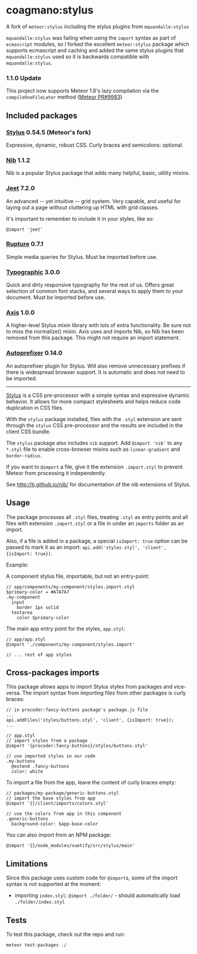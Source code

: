 # coagmano:stylus

A fork of `meteor:stylus` including the stylus plugins from `mquandalle:stylus`

`mquandalle:stylus` was failing when using the `import` syntax as part of
`ecmascript` modules, so I forked the excellent `meteor:stylus` package which
supports ecmascript and caching and added the same stylus plugins that
`mquandalle:stylus` used so it is backwards compatible with `mquandalle:stylus`.

### 1.1.0 Update

This project now supports Meteor 1.8's lazy compilation via the
`compileOneFileLater` method ([Meteor PR#9983](https://github.com/meteor/meteor/pull/9983))

## Included packages

### [Stylus](http://stylus-lang.com/) 0.54.5 (Meteor's fork)

Expressive, dynamic, robust CSS. Curly braces and semicolons: optional.

### [Nib](http://tj.github.io/nib/) 1.1.2

Nib is a popular Stylus package that adds many helpful, basic, utility mixins.

### [Jeet](http://jeet.gs/) 7.2.0

An advanced -- yet intuitive -- grid system. Very capable, and useful for laying
out a page without cluttering up HTML with grid classes.

It's important to remember to include it in your styles, like so:

```
@import 'jeet'
```

### [Rupture](http://jenius.github.io/rupture/) 0.7.1

Simple media queries for Stylus. Must be imported before use.

### [Typographic](https://github.com/corysimmons/typographic) 3.0.0

Quick and dirty responsive typography for the rest of us. Offers great selection
of common font stacks, and several ways to apply them to your document. Must be
imported before use.

### [Axis](http://axis.netlify.com/) 1.0.0

A higher-level Stylus mixin library with lots of extra functionality. Be sure
not to miss the normalize() mixin. Axis uses and imports Nib, so Nib has been
removed from this package. This might not require an import statement.

### [Autoprefixer](https://github.com/jenius/autoprefixer-stylus) 0.14.0

An autoprefixer plugin for Stylus. Will also remove unnecessary prefixes if
there is widespread browser support. It is automatic and does not need to be
imported.

------

[Stylus](http://learnboost.github.com/stylus/) is a CSS pre-processor with a
simple syntax and expressive dynamic behavior. It allows for more compact
stylesheets and helps reduce code duplication in CSS files.

With the `stylus` package installed, files with the `.styl` extension are sent
through the `stylus` CSS pre-processor and the results are included in the
client CSS bundle.

The `stylus` package also includes `nib` support. Add `@import 'nib'` to any
`*.styl` file to enable cross-browser mixins such as `linear-gradient` and
`border-radius`.

If you want to `@import` a file, give it the extension `.import.styl`
to prevent Meteor from processing it independently.

See <http://tj.github.io/nib/> for documentation of the nib extensions of Stylus.


## Usage

The package processes all `.styl` files, treating `.styl` as entry points
and all files with extension `.import.styl` or a file in under an `imports`
folder as an import.

Also, if a file is added in a package, a special `isImport: true` option can be
passed to mark it as an import: `api.add('styles.styl', 'client', {isImport: true})`.

Example:

A component stylus file, importable, but not an entry-point:

```stylus
// app/components/my-component/styles.import.styl
$primary-color = #A7A7A7
.my-component
  input
    border 1px solid
  textarea
    color $primary-color
```

The main app entry point for the styles, `app.styl`:

```stylus
// app/app.styl
@import './components/my-component/styles.import'

// ... rest of app styles
```


## Cross-packages imports

This package allows apps to import Stylus styles from packages and vice-versa.
The import syntax from importing files from other packages is curly braces:

```javasciprt
// in procoder:fancy-buttons package's package.js file
...
api.addFiles('styles/buttons.styl', 'client', {isImport: true});
...
```

```stylus
// app.styl
// import styles from a package
@import '{procoder:fancy-buttons}/styles/buttons.styl'

// use imported styles in our code
.my-buttons
  @extend .fancy-buttons
  color: white
```

To import a file from the app, leave the content of curly braces empty:

```stylus
// packages/my-package/generic-buttons.styl
// import the base styles from app
@import '{}/client/imports/colors.styl'

// use the colors from app in this component
.generic-buttons
  background-color: $app-base-color
```

You can also import from an NPM package:

```stylus
@import '{}/node_modules/vuetify/src/stylus/main'
```

## Limitations

Since this package uses custom code for `@import`s, some of the import syntax is
not supported at the moment:

- importing `index.styl`: `@import ./folder/` - should automatically load
  `./folder/index.styl`

## Tests

To test this package, check out the repo and run:

```bash
meteor test-packages ./
```
